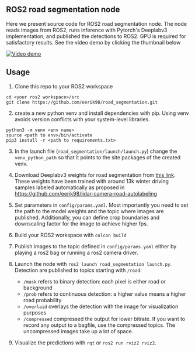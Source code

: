 ## ROS2 road segmentation node

Here we present source code for ROS2 road segmentation node. The node reads images from ROS2, runs inference with Pytorch's Deeplabv3 implementation, and published the detections to ROS2. GPU is required for satisfactory results. See the video demo by clicking the thumbnail below

[![Video demo](https://img.youtube.com/vi/GzYVhFJsdts/hqdefault.jpg)](https://www.youtube.com/watch?v=GzYVhFJsdts)





## Usage
1. Clone this repo to your ROS2 workspace
```
cd <your ros2 workspace>/src
git clone https://github.com/eerik98/road_segmentation.git
```

2. create a new python venv and install dependencies with pip. Using venv avoids version conflicts with your system-level libraries. 
```
python3 -m venv <env name>
source <path to env>/bin/activate
pip3 install -r <path to requirements.txt>
```
3. In the launch file (`road_segmentation/launch/launch.py`) change the `venv_python_path` so that it points to the site packages of the created venv. 

4. Download Deeplabv3 weights for road segmentation from [this link](https://drive.google.com/file/d/1AhhItat4xGq1_fdx23CGU606nS17pMtl/view?usp=sharing). These weights have been trained with around
   13k winter driving samples labeled automatically as proposed in https://github.com/eerik98/lidar-camera-road-autolabeling

5. Set parameters in `config/params.yaml`. Most importantly you need to set the path to the model weights and the topic where images are published. Additionally, you can define crop boundaries and downscaling factor for the image to achieve higher fps. 

6. Build your ROS2 workspace with `colcon build`
   
7. Publish images to the topic defined in `config/params.yaml` either by playing a ros2 bag or running a ros2 camera driver.
    
8. Launch the node with `ros2 launch road_segmentation launch.py`. Detection are published to topics starting with `/road`:
     - `/mask` refers to binary detection: each pixel is either road or background
     - `/prob` refers to continuous detection: a higher value means a higher road probability
     - `/overlaid` overlays the detection with the image for visualization purposes
     - `/compressed` compressed the output for lower bitrate. If you want to record any output to a bagfile, use the compressed topics. The uncompressed images take up a lot of space.

9. Visualize the predictions with `rqt` or `ros2 run rviz2 rviz2`. 
